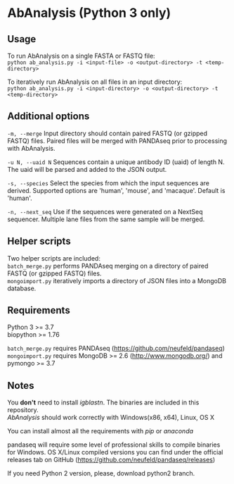 # AbAnalysis (Python 3 only)

## Usage

To run AbAnalysis on a single FASTA or FASTQ file:  
`python ab_analysis.py -i <input-file> -o <output-directory> -t <temp-directory>`

To iteratively run AbAnalysis on all files in an input directory:  
`python ab_analysis.py -i <input-directory> -o <output-directory> -t <temp-directory>`

## Additional options  
`-m, --merge` Input directory should contain paired FASTQ (or gzipped FASTQ) files. Paired files will be merged with PANDAseq prior to processing with AbAnalysis.
  
`-u N, --uaid N` Sequences contain a unique antibody ID (uaid) of length N. The uaid will be parsed and added to the JSON output.  
  
`-s, --species` Select the species from which the input sequences are derived. Supported options are 'human', 'mouse', and 'macaque'. Default is 'human'.  
   
`-n, --next_seq` Use if the sequences were generated on a NextSeq sequencer. Multiple lane files from the same sample will be merged.  
  
## Helper scripts  
Two helper scripts are included:  
`batch_merge.py` performs PANDAseq merging on a directory of paired FASTQ (or gzipped FASTQ) files.   
`mongoimport.py` iteratively imports a directory of JSON files into a MongoDB database.  
  
## Requirements
Python 3 >= 3.7  
biopython >= 1.76

`batch_merge.py` requires PANDAseq (https://github.com/neufeld/pandaseq)  
`mongoimport.py` requires MongoDB >= 2.6 (http://www.mongodb.org/) and pymongo >= 3.7

## Notes
You **don't** need to install *igblastn*. The binaries are included in this repository.  
*AbAnalysis* should work correctly with Windows(x86, x64), Linux, OS X

You can install almost all the requirements with *pip* or *anaconda*

pandaseq will require some level of professional skills to compile binaries for Windows.
OS X/Linux compiled versions you can find under the official releases tab on GitHub (https://github.com/neufeld/pandaseq/releases)

If you need Python 2 version, please, download python2 branch.